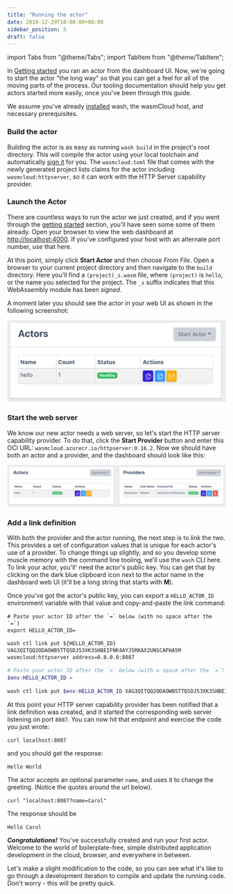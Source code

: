 ```yaml
---
title: "Running the actor"
date: 2018-12-29T10:00:00+00:00
sidebar_position: 5
draft: false
---
```


import Tabs from "@theme/Tabs";
import TabItem from "@theme/TabItem";

In [Getting started](/docs/getting-started.mdx) you ran an actor from the dashboard UI. Now, we're going to start the actor "the long way" so that you can get a feel for all of the moving parts of the process. Our tooling documentation should help you get actors started more easily, once you've been through this guide.

We assume you've already [installed](/docs/installation.mdx) wash, the wasmCloud host, and necessary prerequisites.

### Build the actor

Building the actor is as easy as running `wash build` in the project's root directory. This will compile the actor using your local toolchain and automatically [sign it](https://wasmcloud.com/docs/reference/host-runtime/security) for you. The `wasmcloud.toml` file that comes with the newly generated project lists claims for the actor including `wasmcloud:httpserver`, so it can work with the HTTP Server capability provider.

### Launch the Actor

There are countless ways to run the actor we just created, and if you went through the [getting started](/docs/getting-started.mdx) section, you'll have seen some some of them already. Open your browser to view the web dashboard at [http://localhost:4000](http://localhost:4000). If you've configured your host with an alternate port number, use that here.

At this point, simply click **Start Actor** and then choose _From File_. Open a browser to your current project directory and then navigate to the `build` directory. Here you'll find a `(project)_s.wasm` file, where `(project)` is `hello`, or the name you selected for the project. The `_s` suffix indicates that this WebAssembly module has been _signed_.

A moment later you should see the actor in your web UI as shown in the following screenshot:

![actor started](./actor.png)

### Start the web server

We know our new actor needs a web server, so let's start the HTTP server capability provider. To do that, click the **Start Provider** button and enter this OCI URL: `wasmcloud.azurecr.io/httpserver:0.16.2`. Now we should have both an actor and a provider, and the dashboard should look like this:

![actor and provider](./actorandprovider.png)

### Add a link definition

With both the provider and the actor running, the next step is to _link_ the two. This provides a set of configuration values that is unique for each actor's use of a provider. To change things up slightly, and so you develop some muscle memory with the command line tooling, we'll use the `wash` CLI here. To link your actor, you'll' need the actor's public key. You can get that by clicking on the dark blue clipboard icon next to the actor name in the dashboard web UI (it'll be a long string that starts with **M**).

Once you've got the actor's public key, you can export a `HELLO_ACTOR_ID` environment variable with that value and copy-and-paste the link command:

<Tabs>
<TabItem value="unix" label="Unix" default>

```shell
# Paste your actor ID after the `=` below (with no space after the `=`)
export HELLO_ACTOR_ID=
```

```shell
wash ctl link put ${HELLO_ACTOR_ID} VAG3QITQQ2ODAOWB5TTQSDJ53XK3SHBEIFNK4AYJ5RKAX2UNSCAPHA5M wasmcloud:httpserver address=0.0.0.0:8087
```

  </TabItem>
  <TabItem value="powershell" label="Powershell" default>

```powershell
# Paste your actor ID after the `=` below (with a space after the `=`)
$env:HELLO_ACTOR_ID =
```

```powershell
wash ctl link put $env:HELLO_ACTOR_ID VAG3QITQQ2ODAOWB5TTQSDJ53XK3SHBEIFNK4AYJ5RKAX2UNSCAPHA5M wasmcloud:httpserver address=0.0.0.0:8087
```

  </TabItem>
</Tabs>

At this point your HTTP server capability provider has been notified that a link definition was created, and it started the corresponding web server listening on port `8087`. You can now hit that endpoint and exercise the code you just wrote:

```shell
curl localhost:8087
```

and you should get the response:

```text
Hello World
```

The actor accepts an optional parameter `name`, and uses it to change the greeting. (Notice the quotes around the url below).

```shell
curl "localhost:8087?name=Carol"
```

The response should be

```text
Hello Carol
```

_**Congratulations!**_ You've successfully created and run your first actor. Welcome to the world of boilerplate-free, simple distributed application development in the cloud, browser, and everywhere in between.

Let's make a slight modification to the code, so you can see what it's like to go through a development iteration to compile and update the running code. Don't worry - this will be pretty quick.
